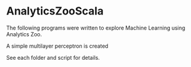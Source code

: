 # AnalyticsZooScala

The following programs were written to explore Machine Learning using Analytics Zoo. 

A simple multilayer perceptron is created

See each folder and script for details.
